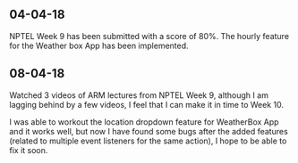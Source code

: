 ## 04-04-18

NPTEL Week 9 has been submitted with a score of 80%. The hourly feature for the Weather box App has been implemented.

## 08-04-18

Watched 3 videos of ARM lectures from NPTEL Week 9, although I am lagging behind by a few videos, I feel that I can make it in time to Week 10.

I was able to workout the location dropdown feature for WeatherBox App and it works well, but now I have found some bugs after the added features (related to multiple event listeners for the same action), I hope to be able to fix it soon.